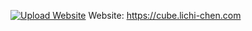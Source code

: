 [![Upload Website](https://github.com/aldy120/rubiks-cube-promotion/actions/workflows/deploy.yml/badge.svg?branch=main)](https://github.com/aldy120/rubiks-cube-promotion/actions/workflows/deploy.yml)
Website: https://cube.lichi-chen.com

